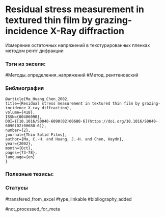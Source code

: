 # Residual stress measurement in textured thin film by grazing-incidence X-Ray diffraction

Измерение остаточных напряжений в текстурированных пленках методом рентг дифракции

### Тэги из экселя:
#Методы_определения_напряжений 
#Метод_рентгеновский 

### Библиография
```
@article{Ma_Huang_Chen_2002,
title={Residual stress measurement in textured thin film by grazing-incidence X-ray diffraction},
volume={418},
ISSN={00406090},
DOI={[10.1016/S0040-6090(02)00680-6](https://doi.org/10.1016/S0040-6090(02)00680-6)},
number={2},
journal={Thin Solid Films},
author={Ma, C.-H. and Huang, J.-H. and Chen, Haydn},
year={2002},
month={Oct},
pages={73–78},
language={en}
}
```

### Полезные тезисы:

### Статусы
#transfered_from_excel 
#type_linkable 
#bibliography_added

#not_processed_for_meta
